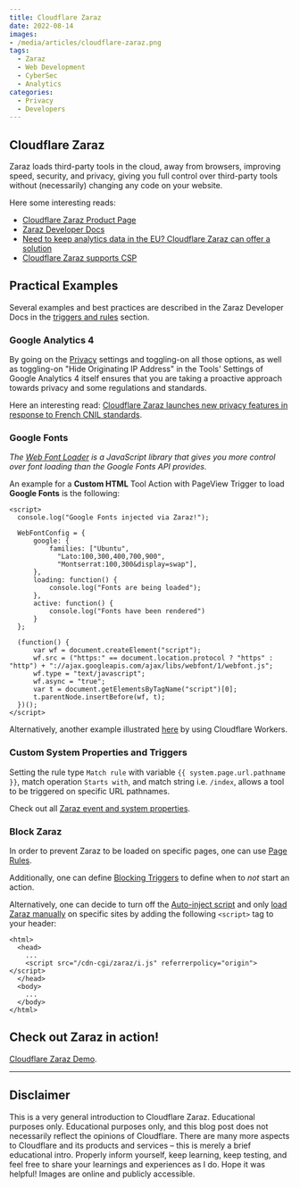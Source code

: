 ```yaml
---
title: Cloudflare Zaraz
date: 2022-08-14
images: 
- /media/articles/cloudflare-zaraz.png
tags:
  - Zaraz
  - Web Development
  - CyberSec
  - Analytics
categories:
  - Privacy
  - Developers
---
```


## Cloudflare Zaraz

Zaraz loads third-party tools in the cloud, away from browsers, improving speed, security, and privacy, giving you full control over third-party tools without (necessarily) changing any code on your website.

Here some interesting reads:
* [Cloudflare Zaraz Product Page](https://www.cloudflare.com/products/zaraz/)
* [Zaraz Developer Docs](https://developers.cloudflare.com/zaraz/)
* [Need to keep analytics data in the EU? Cloudflare Zaraz can offer a solution](https://blog.cloudflare.com/keep-analytics-tracking-data-in-the-eu-cloudflare-zaraz/)
* [Cloudflare Zaraz supports CSP](https://blog.cloudflare.com/cloudflare-zaraz-supports-csp/)

## Practical Examples

Several examples and best practices are described in the Zaraz Developer Docs in the [triggers and rules](https://developers.cloudflare.com/zaraz/reference/triggers/) section.

### Google Analytics 4

By going on the [Privacy](https://dash.cloudflare.com/?to=/:account/:zone/zaraz/settings) settings and toggling-on all those options, as well as toggling-on "Hide Originating IP Address" in the Tools' Settings of Google Analytics 4 itself ensures that you are taking a proactive approach towards privacy and some regulations and standards.

Here an interesting read: [Cloudflare Zaraz launches new privacy features in response to French CNIL standards](https://blog.cloudflare.com/zaraz-privacy-features-in-response-to-cnil/).

### Google Fonts

_The [Web Font Loader](https://github.com/typekit/webfontloader) is a JavaScript library that gives you more control over font loading than the Google Fonts API provides._

An example for a **Custom HTML** Tool Action with PageView Trigger to load **Google Fonts** is the following:
```
<script>
  console.log("Google Fonts injected via Zaraz!");

  WebFontConfig = {
      google: {
          families: ["Ubuntu", 
            "Lato:100,300,400,700,900", 
            "Montserrat:100,300&display=swap"],
      },
      loading: function() {
          console.log("Fonts are being loaded");
      },
      active: function() {
          console.log("Fonts have been rendered")
      }
  };

  (function() {
      var wf = document.createElement("script");
      wf.src = ("https:" == document.location.protocol ? "https" : "http") + "://ajax.googleapis.com/ajax/libs/webfont/1/webfont.js";
      wf.type = "text/javascript";
      wf.async = "true";
      var t = document.getElementsByTagName("script")[0];
      t.parentNode.insertBefore(wf, t);
  })(); 
</script>
```

Alternatively, another example illustrated [here](https://github.com/cloudflare/templates/tree/main/examples/fast-google-fonts) by using Cloudflare Workers.

### Custom System Properties and Triggers

Setting the rule type `Match rule` with variable `{{ system.page.url.pathname }}`, match operation `Starts with`, and match string i.e. `/index`, allows a tool to be triggered on specific URL pathnames.

Check out all [Zaraz event and system properties](https://developers.cloudflare.com/zaraz/reference/properties-reference/).

### Block Zaraz

In order to prevent Zaraz to be loaded on specific pages, one can use [Page Rules](https://developers.cloudflare.com/zaraz/advanced/block-zaraz/).

Additionally, one can define [Blocking Triggers](https://developers.cloudflare.com/zaraz/advanced/blocking-triggers/) to define when to _not_ start an action.

Alternatively, one can decide to turn off the [Auto-inject script](https://developers.cloudflare.com/zaraz/reference/settings/#auto-inject-script) and only [load Zaraz manually](https://developers.cloudflare.com/zaraz/advanced/load-zaraz-manually/) on specific sites by adding the following `<script>` tag to your header:
```
<html>
  <head>
    ...
    <script src="/cdn-cgi/zaraz/i.js" referrerpolicy="origin"></script>
  </head>
  <body>
    ...
  </body>
</html>
```

## Check out Zaraz in action! 

[Cloudflare Zaraz Demo](https://performance.cf-testing.com/zaraz.html).

* * * *

## Disclaimer

This is a very general introduction to Cloudflare Zaraz. Educational purposes only. Educational purposes only, and this blog post does not necessarily reflect the opinions of Cloudflare. There are many more aspects to Cloudflare and its products and services – this is merely a brief educational intro. Properly inform yourself, keep learning, keep testing, and feel free to share your learnings and experiences as I do. Hope it was helpful! Images are online and publicly accessible.
